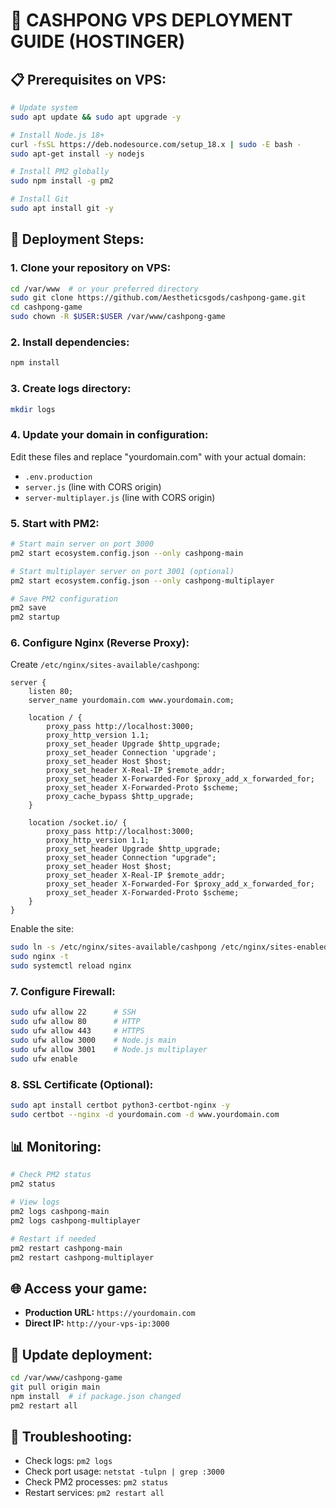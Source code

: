 # 🚀 CASHPONG VPS DEPLOYMENT GUIDE (HOSTINGER)

## 📋 Prerequisites on VPS:
```bash
# Update system
sudo apt update && sudo apt upgrade -y

# Install Node.js 18+
curl -fsSL https://deb.nodesource.com/setup_18.x | sudo -E bash -
sudo apt-get install -y nodejs

# Install PM2 globally
sudo npm install -g pm2

# Install Git
sudo apt install git -y
```

## 🔧 Deployment Steps:

### 1. Clone your repository on VPS:
```bash
cd /var/www  # or your preferred directory
sudo git clone https://github.com/Aestheticsgods/cashpong-game.git
cd cashpong-game
sudo chown -R $USER:$USER /var/www/cashpong-game
```

### 2. Install dependencies:
```bash
npm install
```

### 3. Create logs directory:
```bash
mkdir logs
```

### 4. Update your domain in configuration:
Edit these files and replace "yourdomain.com" with your actual domain:
- `.env.production`
- `server.js` (line with CORS origin)
- `server-multiplayer.js` (line with CORS origin)

### 5. Start with PM2:
```bash
# Start main server on port 3000
pm2 start ecosystem.config.json --only cashpong-main

# Start multiplayer server on port 3001 (optional)
pm2 start ecosystem.config.json --only cashpong-multiplayer

# Save PM2 configuration
pm2 save
pm2 startup
```

### 6. Configure Nginx (Reverse Proxy):
Create `/etc/nginx/sites-available/cashpong`:
```nginx
server {
    listen 80;
    server_name yourdomain.com www.yourdomain.com;

    location / {
        proxy_pass http://localhost:3000;
        proxy_http_version 1.1;
        proxy_set_header Upgrade $http_upgrade;
        proxy_set_header Connection 'upgrade';
        proxy_set_header Host $host;
        proxy_set_header X-Real-IP $remote_addr;
        proxy_set_header X-Forwarded-For $proxy_add_x_forwarded_for;
        proxy_set_header X-Forwarded-Proto $scheme;
        proxy_cache_bypass $http_upgrade;
    }

    location /socket.io/ {
        proxy_pass http://localhost:3000;
        proxy_http_version 1.1;
        proxy_set_header Upgrade $http_upgrade;
        proxy_set_header Connection "upgrade";
        proxy_set_header Host $host;
        proxy_set_header X-Real-IP $remote_addr;
        proxy_set_header X-Forwarded-For $proxy_add_x_forwarded_for;
        proxy_set_header X-Forwarded-Proto $scheme;
    }
}
```

Enable the site:
```bash
sudo ln -s /etc/nginx/sites-available/cashpong /etc/nginx/sites-enabled/
sudo nginx -t
sudo systemctl reload nginx
```

### 7. Configure Firewall:
```bash
sudo ufw allow 22      # SSH
sudo ufw allow 80      # HTTP
sudo ufw allow 443     # HTTPS
sudo ufw allow 3000    # Node.js main
sudo ufw allow 3001    # Node.js multiplayer
sudo ufw enable
```

### 8. SSL Certificate (Optional):
```bash
sudo apt install certbot python3-certbot-nginx -y
sudo certbot --nginx -d yourdomain.com -d www.yourdomain.com
```

## 📊 Monitoring:
```bash
# Check PM2 status
pm2 status

# View logs
pm2 logs cashpong-main
pm2 logs cashpong-multiplayer

# Restart if needed
pm2 restart cashpong-main
pm2 restart cashpong-multiplayer
```

## 🌐 Access your game:
- **Production URL:** `https://yourdomain.com`
- **Direct IP:** `http://your-vps-ip:3000`

## 🔧 Update deployment:
```bash
cd /var/www/cashpong-game
git pull origin main
npm install  # if package.json changed
pm2 restart all
```

## 🚨 Troubleshooting:
- Check logs: `pm2 logs`
- Check port usage: `netstat -tulpn | grep :3000`
- Check PM2 processes: `pm2 status`
- Restart services: `pm2 restart all`
